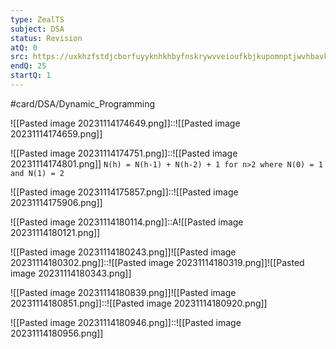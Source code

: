 ```yaml
---
type: ZealTS
subject: DSA
status: Revision
atQ: 0
src: https://uxkhzfstdjcborfuyyknhkhbyfnskrywvveioufkbjkupomnptjwvhbavkysuhi.vercel.app/solution.html?testId=627106a414fd43156e627cd2&test_id=36
endQ: 25
startQ: 1
---
```

#card/DSA/Dynamic_Programming 

![[Pasted image 20231114174649.png]]::![[Pasted image 20231114174659.png]] <!--SR:!2023-11-26,2,150-->

![[Pasted image 20231114174751.png]]::![[Pasted image 20231114174801.png]] `N(h) = N(h-1) + N(h-2) + 1 for n>2 where N(0) = 1 and N(1) = 2` <!--SR:!2023-11-28,4,180-->

![[Pasted image 20231114175857.png]]::![[Pasted image 20231114175906.png]] <!--SR:!2023-11-26,4,170-->

![[Pasted image 20231114180114.png]]::A![[Pasted image 20231114180121.png]] <!--SR:!2023-11-29,5,180-->

![[Pasted image 20231114180243.png]]![[Pasted image 20231114180302.png]]::![[Pasted image 20231114180319.png]]![[Pasted image 20231114180343.png]] <!--SR:!2023-11-26,4,176-->

![[Pasted image 20231114180839.png]]![[Pasted image 20231114180851.png]]::![[Pasted image 20231114180920.png]] <!--SR:!2023-11-26,4,170-->


![[Pasted image 20231114180946.png]]::![[Pasted image 20231114180956.png]] <!--SR:!2023-11-26,4,170-->


